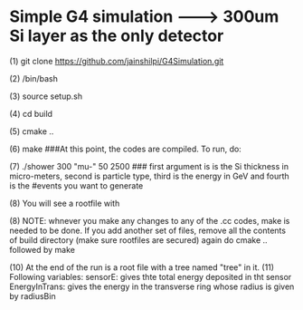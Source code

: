 # Simple G4 simulation  ---> 300um Si layer as the only detector


(1) git clone https://github.com/jainshilpi/G4Simulation.git

(2) /bin/bash

(3) source setup.sh

(4) cd build

(5) cmake ..  

(6) make   ###At this point, the codes are compiled. To run, do:  

(7) ./shower 300 "mu-" 50 2500  ### first argument is is the Si thickness in micro-meters, second is particle type, third is the energy in GeV and fourth is the #events you want to generate

(8) You will see a rootfile with 

(8) NOTE: whnever you make any changes to any of the .cc codes, make is needed to be done. If you add another set of files, remove all the contents of build directory (make sure rootfiles are secured) again do cmake .. followed by make

(10) At the end of the run is a root file with a tree named "tree" in it. 
(11) Following variables: 
     sensorE: gives thte total energy deposited in tht sensor
     EnergyInTrans: gives the energy in the transverse ring whose radius is given by radiusBin